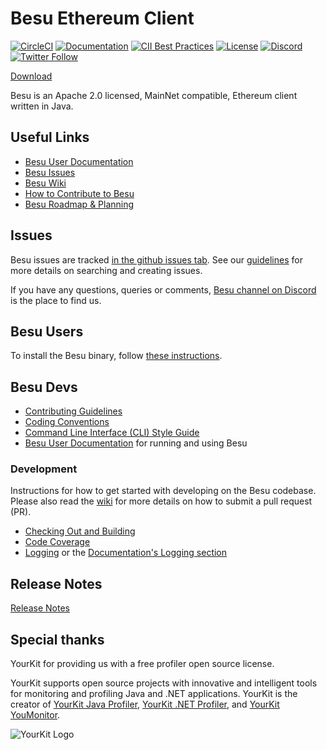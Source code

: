 # Besu Ethereum Client
 [![CircleCI](https://circleci.com/gh/hyperledger/besu/tree/main.svg?style=svg)](https://circleci.com/gh/hyperledger/besu/tree/main)
 [![Documentation](https://img.shields.io/github/actions/workflow/status/hyperledger/besu-docs/publish-main-docs.yml?branch=main&label=docs)](https://github.com/hyperledger/besu-docs/actions/workflows/publish-main-docs.yml)
 [![CII Best Practices](https://bestpractices.coreinfrastructure.org/projects/3174/badge)](https://bestpractices.coreinfrastructure.org/projects/3174)
 [![License](https://img.shields.io/badge/License-Apache%202.0-blue.svg)](https://github.com/hyperledger/besu/blob/main/LICENSE)
 [![Discord](https://img.shields.io/discord/905194001349627914?logo=Hyperledger&style=plastic)](https://discord.com/invite/hyperledger)
 [![Twitter Follow](https://img.shields.io/twitter/follow/HyperledgerBesu)](https://twitter.com/HyperledgerBesu)

[Download](https://github.com/hyperledger/besu/releases)

Besu is an Apache 2.0 licensed, MainNet compatible, Ethereum client written in Java.

## Useful Links

* [Besu User Documentation]
* [Besu Issues]
* [Besu Wiki](https://lf-hyperledger.atlassian.net/wiki/spaces/BESU/)
* [How to Contribute to Besu](https://lf-hyperledger.atlassian.net/wiki/spaces/BESU/pages/22156850/How+to+Contribute)
* [Besu Roadmap & Planning](https://lf-hyperledger.atlassian.net/wiki/spaces/BESU/pages/22154278/Besu+Roadmap+Planning)


## Issues 

Besu issues are tracked [in the github issues tab][Besu Issues].
See our [guidelines](https://lf-hyperledger.atlassian.net/wiki/spaces/BESU/pages/22154243/Issues) for more details on searching and creating issues.

If you have any questions, queries or comments, [Besu channel on Discord] is the place to find us.


## Besu Users

To install the Besu binary, follow [these instructions](https://besu.hyperledger.org/public-networks/get-started/install/binary-distribution).    

## Besu Devs

* [Contributing Guidelines]
* [Coding Conventions](https://lf-hyperledger.atlassian.net/wiki/spaces/BESU/pages/22154259/Coding+Conventions)
* [Command Line Interface (CLI) Style Guide](https://lf-hyperledger.atlassian.net/wiki/spaces/BESU/pages/22154260/Besu+CLI+Style+Guide)
* [Besu User Documentation] for running and using Besu


### Development

Instructions for how to get started with developing on the Besu codebase. Please also read the
[wiki](https://lf-hyperledger.atlassian.net/wiki/spaces/BESU/pages/22154251/Pull+Requests) for more details on how to submit a pull request (PR).  

* [Checking Out and Building](https://lf-hyperledger.atlassian.net/wiki/spaces/BESU/pages/22154264/Building+from+source)
* [Code Coverage](https://lf-hyperledger.atlassian.net/wiki/spaces/BESU/pages/22154288/Code+coverage)
* [Logging](https://lf-hyperledger.atlassian.net/wiki/spaces/BESU/pages/22154291/Logging) or the [Documentation's Logging section](https://besu.hyperledger.org/public-networks/how-to/monitor/logging)


## Release Notes

[Release Notes](CHANGELOG.md)

## Special thanks

YourKit for providing us with a free profiler open source license. 

YourKit supports open source projects with innovative and intelligent tools
for monitoring and profiling Java and .NET applications.
YourKit is the creator of <a href="https://www.yourkit.com/java/profiler/">YourKit Java Profiler</a>,
<a href="https://www.yourkit.com/.net/profiler/">YourKit .NET Profiler</a>,
and <a href="https://www.yourkit.com/youmonitor/">YourKit YouMonitor</a>.

![YourKit Logo](https://www.yourkit.com/images/yklogo.png)

[Besu Issues]: https://github.com/hyperledger/besu/issues
[Besu User Documentation]: https://besu.hyperledger.org
[Besu channel on Discord]: https://discord.com/invite/hyperledger
[Contributing Guidelines]: CONTRIBUTING.md
